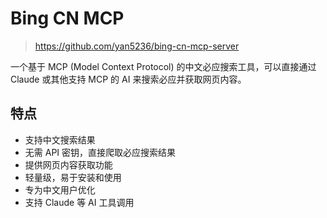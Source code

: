 # Bing CN MCP

> <https://github.com/yan5236/bing-cn-mcp-server>

一个基于 MCP (Model Context Protocol) 的中文必应搜索工具，可以直接通过 Claude 或其他支持 MCP 的 AI 来搜索必应并获取网页内容。

## 特点

- 支持中文搜索结果
- 无需 API 密钥，直接爬取必应搜索结果
- 提供网页内容获取功能
- 轻量级，易于安装和使用
- 专为中文用户优化
- 支持 Claude 等 AI 工具调用
